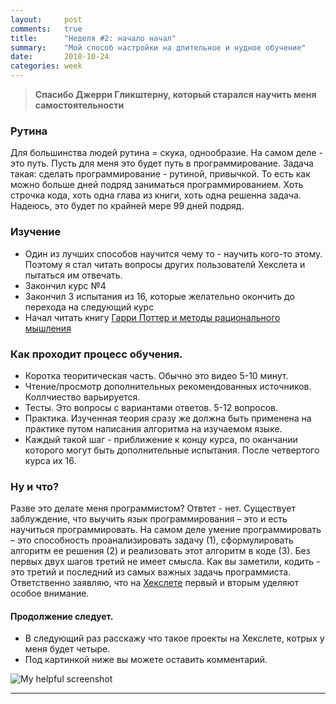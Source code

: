 ```yaml
---
layout:     post
comments:   true
title:      "Неделя #2: начало начал"
summary:    "Мой способ настройки на длительное и нудное обучение"
date:       2018-10-24
categories: week
---
```


>__Спасибо Джерри Гликштерну, который старался научить меня самостоятельности__

### Рутина
Для большинства людей рутина = скука, однообразие. На самом деле - это путь. Пусть для меня это будет путь в программирование. Задача такая: сделать программирование - рутиной, привычкой. То есть как можно больше дней подряд заниматься программированием. Хоть строчка кода, хоть одна глава из книги, хоть одна решенна задача. Надеюсь, это будет по крайней мере 99 дней подряд.

### Изучение
* Один из лучших способов научится чему то - научить кого-то этому. Поэтому я стал читать вопросы других пользователй Хекслета и пытаться им отвечать.
* Закончил курс №4
* Закончил 3 испытания из 16, которые желательно окончить до перехода на следующий курс
* Начал читать книгу [Гарри Поттер и методы рационального мышления](http://hpmor.ru/)

### Как проходит процесс обучения.
* Коротка теоритическая часть. Обычно это видео 5-10 минут.
* Чтение/просмотр дополнительных рекомендованных источников. Коллчиество варьируется.
* Тесты. Это вопросы с вариантами ответов. 5-12 вопросов.
* Практика. Изученная теория сразу же должна быть применена на практике путом написания алгоритма на изучаемом языке.
* Каждый такой шаг - приближение к концу курса, по оканчании которого могут быть дополнительные испытания. После четвертого курса их 16.

### Ну и что?
Разве это делате меня программистом? Отвтет - нет. Существует заблуждение, что выучить язык программирования – это и есть научиться программировать. На самом деле умение программировать – это способность проанализировать задачу (1), сформулировать алгоритм ее решения (2) и реализовать этот алгоритм в коде (3). Без первых двух шагов третий не имеет смысла. Как вы заметили, кодить - это третий и последний из самых важных задачь программиста. Ответственно заявляю, что на [Хекслете](https://ru.hexlet.io/?ref=42991) первый и вторым уделяют особое внимание.

#### Продолжение следует.
* В следующий раз расскажу что такое проекты на Хекслете, котрых у меня будет четыре.
* Под картинкой ниже вы можете оставить комментарий.

![My helpful screenshot](/assets/img/10⁄24⁄181213.png)


<hr>
